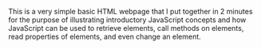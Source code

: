 This is a very simple basic HTML webpage that I put together in 2 minutes for the purpose of illustrating introductory JavaScript concepts and how JavaScript can be used to retrieve elements, call methods on elements, read properties of elements, and even change an element.